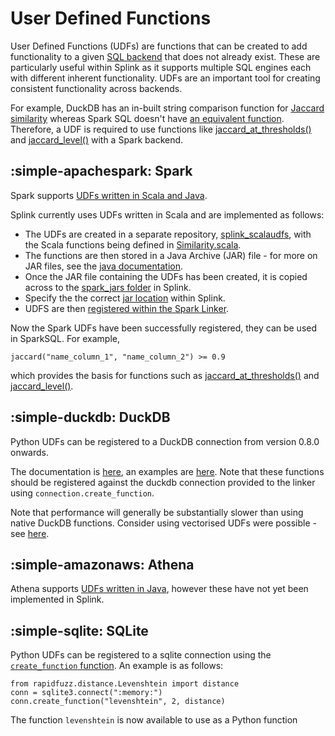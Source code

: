 # User Defined Functions

User Defined Functions (UDFs) are functions that can be created to add functionality to a given [SQL backend](../topic_guides/splink_fundamentals/backends/backends.md) that does not already exist. These are particularly useful within Splink as it supports multiple SQL engines each with different inherent functionality. UDFs are an important tool for creating consistent functionality across backends.

For example, DuckDB has an in-built string comparison function for [Jaccard similarity](https://duckdb.org/docs/sql/functions/char.html#text-similarity-functions) whereas Spark SQL doesn't have [an equivalent function](https://spark.apache.org/docs/2.3.0/api/sql/index.html). Therefore, a UDF is required to use functions like [jaccard_at_thresholds()](../comparison_library.md#splink.comparison_library.JaccardAtThresholdsBase) and [jaccard_level()](../comparison_level_library.md#splink.comparison_level_library.JaccardLevelBase) with a Spark backend.

## :simple-apachespark: Spark

Spark supports [UDFs written in Scala and Java](https://spark.apache.org/docs/latest/sql-ref-functions-udf-scalar.html#:~:text=User%2DDefined%20Functions%20(UDFs),invoke%20them%20in%20Spark%20SQL.).

Splink currently uses UDFs written in Scala and are implemented as follows:

-  The UDFs are created in a separate repository, [splink_scalaudfs](https://github.com/moj-analytical-services/splink_scalaudfs), with the Scala functions being defined in [Similarity.scala](https://github.com/moj-analytical-services/splink_scalaudfs/blob/main/src/main/scala/uk/gov/moj/dash/linkage/Similarity.scala). 
- The functions are then stored in a Java Archive (JAR) file - for more on JAR files, see the [java documentation](https://docs.oracle.com/javase/8/docs/technotes/guides/jar/jarGuide.html).
- Once the JAR file containing the UDFs has been created, it is copied across to the [spark_jars folder](https://github.com/moj-analytical-services/splink/tree/master/splink/files/spark_jars) in Splink.
- Specify the the correct [jar location](https://github.com/moj-analytical-services/splink/blob/master/splink/spark/jar_location.py) within Splink.
- UDFS are then [registered within the Spark Linker](https://github.com/moj-analytical-services/splink/blob/879a34a6f8e548f14733924092f0c773d6f93f72/splink/spark/spark_linker.py#L246).

Now the Spark UDFs have been successfully registered, they can be used in SparkSQL. For example, 

```
jaccard("name_column_1", "name_column_2") >= 0.9
```

which provides the basis for functions such as [jaccard_at_thresholds()](../comparison_library.md#splink.comparison_library.JaccardAtThresholdsBase) and [jaccard_level()](../comparison_level_library.md#splink.comparison_level_library.JaccardLevelBase).

## :simple-duckdb: DuckDB

Python UDFs can be registered to a DuckDB connection from version 0.8.0 onwards.

The documentation is [here](https://duckdb.org/docs/api/python/reference/#duckdb.DuckDBPyConnection.create_function), an examples are [here](https://github.com/duckdb/duckdb/pull/7171).  Note that these functions should be registered against the duckdb connection provided to the linker using `connection.create_function`.

Note that performance will generally be substantially slower than using native DuckDB functions.  Consider using vectorised UDFs were possible - see [here](https://github.com/duckdb/duckdb/pull/7171).

## :simple-amazonaws: Athena

Athena supports [UDFs written in Java](https://docs.aws.amazon.com/athena/latest/ug/querying-udf.html), however these have not yet been implemented in Splink.

## :simple-sqlite: SQLite

Python UDFs can be registered to a sqlite connection using the [`create_function` function](https://docs.python.org/3/library/sqlite3.html#sqlite3.Connection.create_function).  An example is as follows:

```
from rapidfuzz.distance.Levenshtein import distance
conn = sqlite3.connect(":memory:")
conn.create_function("levenshtein", 2, distance)
```

The function `levenshtein` is now available to use as a Python function

